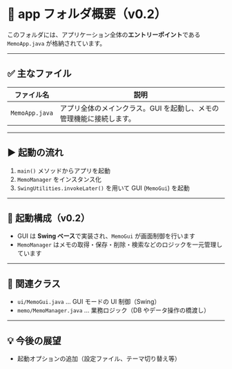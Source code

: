 # 📁 app フォルダ概要（v0.2）

このフォルダには、アプリケーション全体の**エントリーポイント**である `MemoApp.java` が格納されています。

---

## ✅ 主なファイル

| ファイル名     | 説明                                                                                |
| -------------- | ----------------------------------------------------------------------------------- |
| `MemoApp.java` | アプリ全体のメインクラス。GUI を起動し、メモの管理機能に接続します。 |

---

## ▶ 起動の流れ

1. `main()` メソッドからアプリを起動
2. `MemoManager` をインスタンス化
3. `SwingUtilities.invokeLater()` を用いて GUI (`MemoGui`) を起動

---

## 🧭 起動構成（v0.2）

- GUI は **Swing ベース**で実装され、`MemoGui` が画面制御を行います
- `MemoManager` はメモの取得・保存・削除・検索などのロジックを一元管理しています

---

## 🔗 関連クラス

- `ui/MemoGui.java` … GUI モードの UI 制御（Swing）
- `memo/MemoManager.java` … 業務ロジック（DB やデータ操作の橋渡し）

---

## 💡 今後の展望

- 起動オプションの追加（設定ファイル、テーマ切り替え等）
